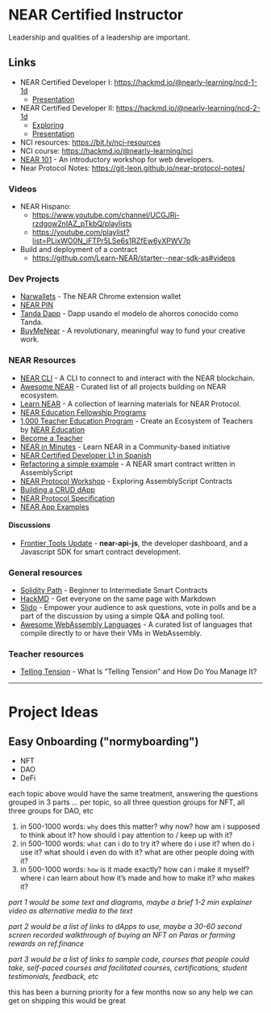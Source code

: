 # NEAR Certified Instructor

Leadership and qualities of a leadership are important.

## Links

- NEAR Certified Developer I: https://hackmd.io/@nearly-learning/ncd-1-1d
    - [Presentation](https://bit.ly/ncd-1-1d-slides)
- NEAR Certified Developer II: https://hackmd.io/@nearly-learning/ncd-2-1d
    - [Exploring](https://hackmd.io/@nearly-learning/ncd-2-1d--exploring)
    - [Presentation](https://bit.ly/ncd-2-1d-slides)
- NCI resources: https://bit.ly/nci-resources
- NCI course: https://hackmd.io/@nearly-learning/nci
- [NEAR 101](https://docs.google.com/presentation/d/1jNpzqRAm44HGefgrlOpXV-qwJQQ1X8JOBSpxhkUNchI/edit?usp=sharing) - An introductory workshop for web developers.
- Near Protocol Notes: https://git-leon.github.io/near-protocol-notes/

### Videos

- NEAR Hispano:
    - https://www.youtube.com/channel/UCGJRj-rzdgow2nIAZ_pTkbQ/playlists
    - https://youtube.com/playlist?list=PLixWO0N_iFTPr5LSe6s1RZfEw6yXPWV7p
- Build and deployment of a contract
    - https://github.com/Learn-NEAR/starter--near-sdk-as#videos 
  
### Dev Projects

- [Narwallets](https://narwallets.com/) - The NEAR Chrome extension wallet
- [NEAR PIN](https://github.com/eadsoy/NEAR-L2-Near-Pin)
- [Tanda Dapp](https://github.com/NEAR-Hispano/Tanda-Dapp) - Dapp usando el modelo de ahorros conocido como Tanda.
- [BuyMeNear](https://github.com/proyecto26/BuyMeNear) - A revolutionary, meaningful way to fund your creative work.

### NEAR Resources

- [NEAR CLI](https://docs.near.org/docs/tools/near-cli#setup) - A CLI to connect to and interact with the NEAR blockchain.
- [Awesome NEAR](https://awesomenear.com/) - Curated list of all projects building on NEAR ecosystem.
- [Learn NEAR](https://github.com/learn-near) - A collection of learning materials for NEAR Protocol.
- [NEAR Education Fellowship Programs](https://www.near.university/earn/fellowship)
- [1,000 Teacher Education Program](https://near.org/blog/near-education-1000-teachers-program/) - Create an Ecosystem of Teachers by [NEAR Education](https://near.org/education/)
- [Become a Teacher](https://www.near.university/teach)
- [NEAR in Minutes](https://near-in-minutes.com/) - Learn NEAR in a Community-based initiative
- [NEAR Certified Developer L1 in Spanish](https://cristian-zambrano.gitbook.io/near-hispano/pre-work/dia-0-antes-de-iniciar)
- [Refactoring a simple example](https://youtu.be/QP7aveSqRPo) - A NEAR smart contract written in AssemblyScript
- [NEAR Protocol Workshop](http://bit.ly/near-sdk-as) - Exploring AssemblyScript Contracts
- [Building a CRUD dApp](https://docs.near.org/docs/tutorials/apps/todos-crud-app)
- [NEAR Protocol Specification](https://nomicon.io/)
- [NEAR App Examples](https://github.com/near-apps)

#### Discussions
- [Frontier Tools Update](https://github.com/near/community/discussions/137) - **near-api-js**, the developer dashboard, and a Javascript SDK for smart contract development.

### General resources

- [Solidity Path](https://cryptozombies.io/en/course) - Beginner to Intermediate Smart Contracts
- [HackMD](https://hackmd.io/) - Get everyone on the same page with Markdown
- [Slido](https://www.sli.do/product) - Empower your audience to ask questions, vote in polls and be a part of the discussion by using a simple Q&A and polling tool.
- [Awesome WebAssembly Languages](https://github.com/appcypher/awesome-wasm-langs) - A curated list of languages that compile directly to or have their VMs in WebAssembly.

### Teacher resources
- [Telling Tension](https://www.sellingpower.com/2010/02/02/8771/what-is-telling-tension-and-how-do-you-manage-it) - What Is “Telling Tension” and How Do You Manage It?

---

# Project Ideas

## Easy Onboarding ("normyboarding")

- NFT
- DAO
- DeFi

each topic above would have the same treatment, answering the questions grouped in 3 parts … per topic, so all three question groups for NFT, all three groups for DAO, etc

1. in 500-1000 words: `why` does this matter?  why now?  how am i supposed to think about it?  how should i pay attention to / keep up with it? 
2. in 500-1000 words: `what` can i do to try it?  where do i use it?  when do i use it?  what should i even do with it?  what are other people doing with it?
3. in 500-1000 words: `how` is it made exactly?  how can i make it myself?  where i can learn about how it’s made and how to make it?  who makes it?

*part 1 would be some text and diagrams, maybe a brief 1-2 min 
explainer video as alternative media to the text*

*part 2 would be a list of links to dApps to use, maybe a 30-60 second screen recorded walkthrough of buying an NFT on Paras or farming rewards on ref.finance*

*part 3 would be a list of links to sample code, courses that people could take, self-paced courses and facilitated courses, certifications, student testimonials, feedback, etc*


this has been a burning priority for a few months now so any help we can get on shipping this would be great
